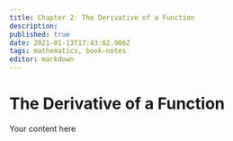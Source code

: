 ```yaml
---
title: Chapter 2: The Derivative of a Function
description: 
published: true
date: 2021-01-13T17:43:02.906Z
tags: mathematics, book-notes
editor: markdown
---
```


# The Derivative of a Function
Your content here